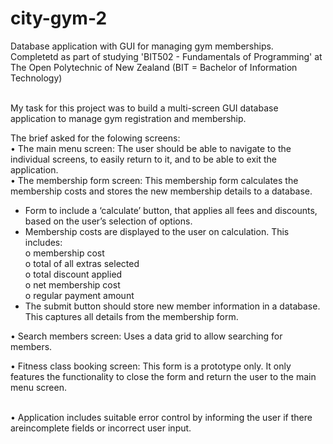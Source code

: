 # city-gym-2
Database application with GUI for managing gym memberships.<br>
Completetd as part of studying 'BIT502 - Fundamentals of Programming' at The Open Polytechnic of New Zealand (BIT = Bachelor of Information Technology)<br><br>

My task for this project was to build a multi-screen GUI database application to manage gym registration and membership.<br>

The brief asked for the folowing screens:<br>
• The main menu screen: The user should be able to navigate to the individual screens, to easily return to it, and to be able to exit the application.<br>
• The membership form screen: This membership form calculates the membership costs and stores the new membership details to a database.<br>
- Form to include a ‘calculate’ button, that applies all fees and discounts, based on the user’s selection of options.
- Membership costs are displayed to the user on calculation. This includes:<br>
o membership cost<br>
o total of all extras selected<br>
o total discount applied<br>
o net membership cost<br>
o regular payment amount<br>
- The submit button should store new member information in a database. This captures all details from the membership form.<br>

• Search members screen: Uses a data grid to allow searching for members.<br>

• Fitness class booking screen: This form is a prototype only. It only features the functionality to close the form and return the user to the main menu 
screen.<br><br>

• Application includes suitable error control by informing the user if there areincomplete fields or incorrect user input.


